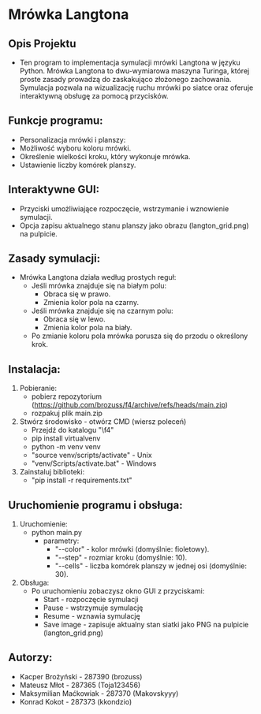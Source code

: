 # Mrówka Langtona 
## Opis Projektu 
- Ten program to implementacja symulacji mrówki Langtona w języku Python. Mrówka Langtona to dwu-wymiarowa maszyna Turinga, której proste zasady prowadzą do zaskakująco złożonego zachowania. Symulacja pozwala na wizualizację ruchu mrówki po siatce oraz oferuje interaktywną obsługę za pomocą przycisków.

## Funkcje programu:
- Personalizacja mrówki i planszy:
- Możliwość wyboru koloru mrówki.
- Określenie wielkości kroku, który wykonuje mrówka.
- Ustawienie liczby komórek planszy.

## Interaktywne GUI:
- Przyciski umożliwiające rozpoczęcie, wstrzymanie i wznowienie symulacji.
- Opcja zapisu aktualnego stanu planszy jako obrazu (langton_grid.png) na pulpicie.

## Zasady symulacji:
- Mrówka Langtona działa według prostych reguł:
    - Jeśli mrówka znajduje się na białym polu:
        - Obraca się w prawo.
        - Zmienia kolor pola na czarny.
    - Jeśli mrówka znajduje się na czarnym polu:
        - Obraca się w lewo.
        - Zmienia kolor pola na biały.
    - Po zmianie koloru pola mrówka porusza się do przodu o określony krok.

## Instalacja:
1. Pobieranie:
   - pobierz repozytorium (https://github.com/brozuss/f4/archive/refs/heads/main.zip)
   - rozpakuj plik main.zip
2. Stwórz środowisko - otwórz CMD (wiersz poleceń)
    - Przejdź do katalogu "\f4"
    - pip install virtualvenv
    - python -m venv venv
    - "source venv/scripts/activate" - Unix
    - "venv/Scripts/activate.bat" - Windows
3. Zainstaluj biblioteki:
   - "pip install -r requirements.txt"

## Uruchomienie programu i obsługa:
1. Uruchomienie:
    - python main.py
        - parametry:
            - "--color" - kolor mrówki (domyślnie: fioletowy).
            - "--step" - rozmiar kroku (domyślnie: 10).
            - "--cells" - liczba komórek planszy w jednej osi (domyślnie: 30).
2. Obsługa:
    - Po uruchomieniu zobaczysz okno GUI z przyciskami:
      - Start - rozpoczęcie symulacji
      - Pause - wstrzymuje symulację
      - Resume - wznawia symulację
      - Save image - zapisuje aktualny stan siatki jako PNG na pulpicie (langton_grid.png)
      
## Autorzy:
- Kacper Brożyński - 287390 (brozuss)
- Mateusz Młot - 287365 (Toja123456)
- Maksymilian Maćkowiak - 287370 (Makovskyyy)
- Konrad Kokot - 287373 (kkondzio)

